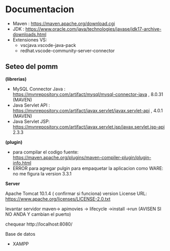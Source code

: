 # Documentacion #
- Maven : https://maven.apache.org/download.cgi
- JDK : https://www.oracle.com/java/technologies/javase/jdk17-archive-downloads.html 
- Extensiones VS:
  - vscjava.vscode-java-pack
  - redhat.vscode-community-server-connector

## Seteo del pomm ##

**(librerias)**

- MySQL Connector Java : https://mvnrepository.com/artifact/mysql/mysql-connector-java , 8.0.31 (MAVEN)
- Java Servlet API : https://mvnrepository.com/artifact/javax.servlet/javax.servlet-api , 4.0.1 (MAVEN) 
- Java Servlet JSP: https://mvnrepository.com/artifact/javax.servlet.jsp/javax.servlet.jsp-api 2.3.3

**(plugin)**

- para compilar el codigo fuente: https://maven.apache.org/plugins/maven-compiler-plugin/plugin-info.html
- ERROR para agregar pulgin para empaquetar la aplicacion como WARE: no me figura la version 3.3.1 

**Server**

Apache Tomcat 10.1.4 ( confirmar si funciona)
version License URL: https://www.apache.org/licenses/LICENSE-2.0.txt


levantar servidor
maven-> apimovies -> lifecycle ->install ->run
(AVISEN SI NO ANDA Y cambian el puerto) 

chequear http://localhost:8080/

Base de datos
- XAMPP

